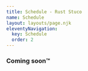 ```yaml
---
title: Schedule - Rust Stuco
name: Schedule
layout: layouts/page.njk
eleventyNavigation:
  key: Schedule
  order: 2
---
```

<!--### Week 1: 
Welcome to the course!  
[Slides](http://htmlpreview.github.io/?https://github.com/rust-stuco/lectures/blob/main/week1/slides.html)-->

###  Coming soon&trade;
